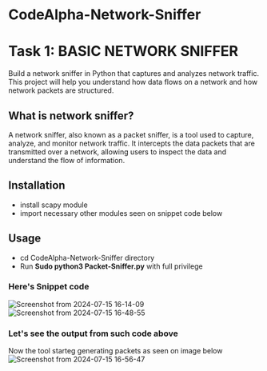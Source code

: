 # CodeAlpha-Network-Sniffer

# Task 1: BASIC NETWORK SNIFFER
Build a network sniffer in Python that
captures and analyzes network traffic. This
project will help you understand how data
flows on a network and how network packets
are structured.

## What is network sniffer?
A network sniffer, also known as a packet sniffer, is a tool used to capture, analyze, 
and monitor network traffic. It intercepts the data packets that are transmitted over a network,
allowing users to inspect the data and understand the flow of information.
## Installation
* install scapy module
* import necessary other modules seen on snippet code below
## Usage
* cd CodeAlpha-Network-Sniffer directory
* Run **Sudo python3 Packet-Sniffer.py** with full privilege
### Here's Snippet code
![Screenshot from 2024-07-15 16-14-09](https://github.com/user-attachments/assets/b957d244-9aed-4f7b-9f4d-74f672917191)
![Screenshot from 2024-07-15 16-48-55](https://github.com/user-attachments/assets/33236ce5-a074-43b4-b619-bafa3ae7d217)

### Let's see the output from such code above
Now the tool starteg generating packets as seen on image below
![Screenshot from 2024-07-15 16-56-47](https://github.com/user-attachments/assets/df1ab5b6-9cb1-40b7-9690-2e1cc363c4e7)

